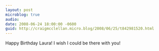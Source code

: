 ```yaml
---
layout: post
microblog: true
audio: 
date: 2008-06-24 18:00:00 -0600
guid: http://craigmcclellan.micro.blog/2008/06/25/t842981520.html
---
```

Happy Birthday Laura!  I wish I could be there with you!
